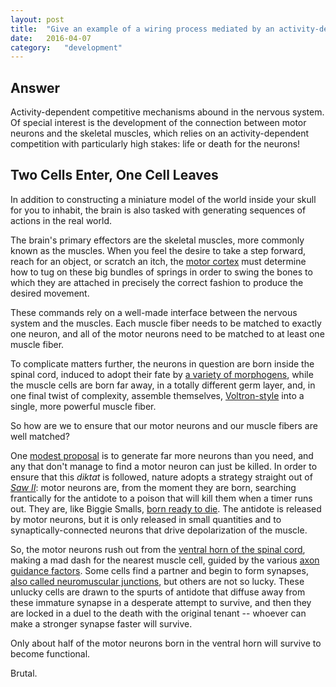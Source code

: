 ```yaml
---
layout: post
title:	"Give an example of a wiring process mediated by an activity-dependent competitive mechanism."
date:	2016-04-07
category:	"development"
---
```

## Answer

Activity-dependent competitive mechanisms
abound in the nervous system.
Of special interest is the development
of the connection between motor neurons
and the skeletal muscles,
which relies on an activity-dependent competition
with particularly high stakes:
life or death for the neurons!

## Two Cells Enter, One Cell Leaves

In addition to constructing a miniature
model of the world inside your skull
for you to inhabit,
the brain is also tasked with generating
sequences of actions in the real world.

The brain's primary effectors are the skeletal muscles,
more commonly known as the muscles.
When you feel the desire to take a step forward,
reach for an object,
or scratch an itch, the
[motor cortex]({{site.baseurl}}/12)
must determine how to tug on these big bundles of springs
in order to swing the bones to which they are attached
in precisely the correct fashion to produce
the desired movement.

These commands rely on a well-made interface
between the nervous system and the muscles.
Each muscle fiber needs to be matched to
exactly one neuron,
and all of the motor neurons need
to be matched to at least one muscle fiber.

To complicate matters further,
the neurons in question are born inside the spinal cord,
induced to adopt their fate by
[a variety of morphogens]({[site.baseurl}}/32),
while the muscle cells are born far away,
in a totally different germ layer,
and, in one final twist of complexity,
assemble themselves,
[Voltron-style](https://www.youtube.com/watch?v=tZZv5Z2Iz_s)
into a single, more powerful muscle fiber.

So how are we to ensure that our motor neurons
and our muscle fibers are well matched?

One
[modest proposal](https://www.gutenberg.org/files/1080/1080-h/1080-h.htm)
is to generate far more neurons than you need,
and any that don't manage to find a motor neuron
can just be killed.
In order to ensure that this *diktat* is followed,
nature adopts a strategy straight out of
[*Saw II*](https://en.wikipedia.org/wiki/Saw_II):
motor neurons are, from the moment they are born,
searching frantically for the antidote
to a poison that will kill them when a timer runs out.
They are, like Biggie Smalls,
[born ready to die](https://upload.wikimedia.org/wikipedia/en/9/97/Ready_To_Die.jpg).
The antidote is released by motor neurons,
but it is only released in small quantities
and to synaptically-connected neurons
that drive depolarization of the muscle.

So, the motor neurons rush out from the
[ventral horn of the spinal cord]({{site.baseurl}}/71),
making a mad dash for the nearest muscle cell,
guided by the various
[axon guidance factors]({{site.baseurl}}/34).
Some cells find a partner and begin to form synapses,
[also called neuromuscular junctions]({{site.baseurl}}/35),
but others are not so lucky.
These unlucky cells are drawn to the spurts of antidote
that diffuse away from these immature synapse
in a desperate attempt to survive,
and then they are locked in a duel to the death
with the original tenant --
whoever can make a stronger synapse faster will survive.

Only about half of the motor neurons born in the ventral horn
will survive to become functional.

Brutal.

